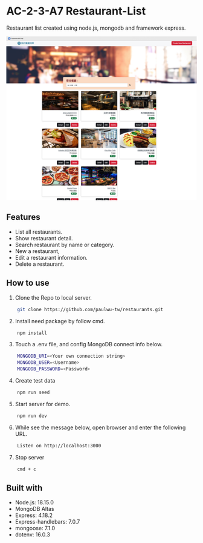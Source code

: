 # AC-2-3-A7 Restaurant-List

Restaurant list created using node.js, mongodb and framework express.

![image](./public//pic/home.jpg)

## Features

- List all restaurants.
- Show restaurant detail.
- Search restaurant by name or category.
- New a restaurant,
- Edit a restaurant information.
- Delete a restaurant.

## How to use

1. Clone the Repo to local server.
```bash
    git clone https://github.com/paulwu-tw/restaurants.git
```

2. Install need package by follow cmd.
```bash
    npm install
```

3. Touch a .env file, and config MongoDB connect info below.
```bash
    MONGODB_URI=<Your own connection string>
    MONGODB_USER=<Username>
    MONGODB_PASSWORD=<Password>
```

4. Create test data
```bash
    npm run seed
```

5. Start server for demo.
```bash
    npm run dev
```

6. While see the message below, open browser and enter the following URL. 
```bash
    Listen on http://localhost:3000
```

7. Stop server
```bash
    cmd + c
```

## Built with

- Node.js: 18.15.0
- MongoDB Altas
- Express: 4.18.2
- Express-handlebars: 7.0.7
- mongoose: 7.1.0
- dotenv: 16.0.3